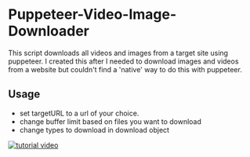 # Puppeteer-Video-Image-Downloader

This script downloads all videos and images from a target site using puppeteer. I created this after I needed to download images and videos from a website but couldn't find a 'native' way to do this with puppeteer.

## Usage

-   set targetURL to a url of your choice.
-   change buffer limit based on files you want to download
-   change types to download in download object

[![tutorial video](https://img.youtube.com/vi/WHSl_2VNWFo/0.jpg)](https://www.youtube.com/watch?v=WHSl_2VNWFo)
